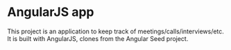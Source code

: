 # AngularJS app

This project is an application to keep track of meetings/calls/interviews/etc.
It is built with AngularJS, clones from the Angular Seed project.

